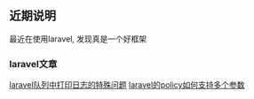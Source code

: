 ## 近期说明
最近在使用laravel, 发现真是一个好框架

### laravel文章

[laravel队列中打印日志的特殊问题](topic/20170320_laravel_queue_log.md)
[laravel的policy如何支持多个参数](topic/20170630_laravel_policy_multi_param.md)
